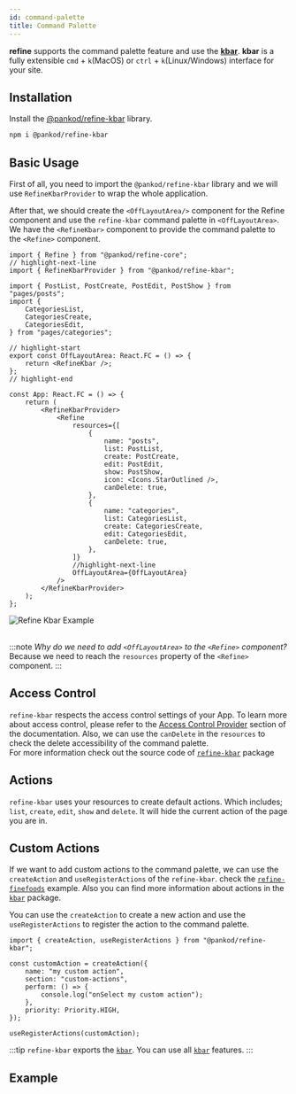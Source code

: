 ```yaml
---
id: command-palette
title: Command Palette
---
```



**refine** supports the command palette feature and use the
[**kbar**][kbar]. **kbar** is a fully extensible `cmd` + `k`(MacOS) or `ctrl` + `k`(Linux/Windows) interface for your site.

## Installation

Install the [@pankod/refine-kbar][refine-kbar] library.

```bash
npm i @pankod/refine-kbar
```
## Basic Usage

First of all, you need to import the `@pankod/refine-kbar` library and we will use `RefineKbarProvider` to wrap the whole application.

After that, we should create the `<OffLayoutArea/>` component for the Refine component and use the `refine-kbar` command palette in `<OffLayoutArea>`. We have the `<RefineKbar>` component to provide the command palette to the `<Refine>` component.

```tsx tile="src/App.tsx"
import { Refine } from "@pankod/refine-core";
// highlight-next-line
import { RefineKbarProvider } from "@pankod/refine-kbar";

import { PostList, PostCreate, PostEdit, PostShow } from "pages/posts";
import {
    CategoriesList,
    CategoriesCreate,
    CategoriesEdit,
} from "pages/categories";

// highlight-start
export const OffLayoutArea: React.FC = () => {
    return <RefineKbar />;
};
// highlight-end

const App: React.FC = () => {
    return (
        <RefineKbarProvider>
            <Refine
                resources={[
                    {
                        name: "posts",
                        list: PostList,
                        create: PostCreate,
                        edit: PostEdit,
                        show: PostShow,
                        icon: <Icons.StarOutlined />,
                        canDelete: true,
                    },
                    {
                        name: "categories",
                        list: CategoriesList,
                        create: CategoriesCreate,
                        edit: CategoriesEdit,
                        canDelete: true,
                    },
                ]}
                //highlight-next-line
                OffLayoutArea={OffLayoutArea}
            />
        </RefineKbarProvider>
    );
};
```

<div class="img-container">
    <div class="window">
        <div class="control red"></div>
        <div class="control orange"></div>
        <div class="control green"></div>
    </div>
    <img src="https://refine.ams3.cdn.digitaloceanspaces.com/website/static/img/packages/command-palette/kbar/refine-kbar-example.gif" alt="Refine Kbar Example" />
</div>

<br/>

:::note
_Why do we need to add `<OffLayoutArea>` to the `<Refine>` component?_<br/>
Because we need to reach the `resources` property of the `<Refine>` component.
:::

## Access Control

`refine-kbar` respects the access control settings of your App. To learn more about access control, please refer to the [Access Control Provider][access-contol] section of the documentation. Also, we can use the `canDelete` in the `resources` to check the delete accessibility of the command palette.<br />
For more information check out the source code of [`refine-kbar`][refine-kbar] package

## Actions

`refine-kbar` uses your resources to create default actions. Which includes; `list`, `create`, `edit`, `show` and `delete`. It will hide the current action of the page you are in.

## Custom Actions

If we want to add custom actions to the command palette, we can use the `createAction` and `useRegisterActions` of the `refine-kbar`.
check the [`refine-finefoods`][refine-finefoods] example. Also you can find more information about actions in the [`kbar`][kbar-actions] package.

You can use the `createAction` to create a new action and use the `useRegisterActions` to register the action to the command palette.

```tsx title="Custom action example"
import { createAction, useRegisterActions } from "@pankod/refine-kbar";

const customAction = createAction({
    name: "my custom action",
    section: "custom-actions",
    perform: () => {
        console.log("onSelect my custom action");
    },
    priority: Priority.HIGH,
});

useRegisterActions(customAction);
```

:::tip
`refine-kbar` exports the [`kbar`](https://github.com/timc1/kbar). You can use all [`kbar`](https://github.com/timc1/kbar) features.
:::

## Example

<StackblitzExample path="command-palette-kbar" />

[kbar]: https://github.com/timc1/kbar
[kbar-actions]: https://kbar.vercel.app/docs/concepts/actions
[refine-kbar]: https://github.com/refinedev/refine/tree/master/packages/kbar
[access-contol]: https://refine.dev/docs/core/providers/accessControl-provider/
[usecanwithoutcache]: https://github.com/refinedev/refine/blob/master/packages/core/src/hooks/accessControl/useCanWithoutCache.ts
[refine-finefoods]: https://github.com/refinedev/refine/blob/master/examples/finefoods-mui/src/hooks/useOrderCustomKbarActions/index.tsx
